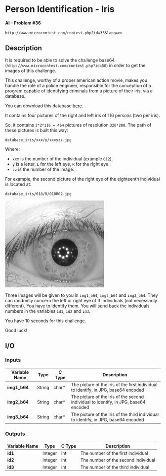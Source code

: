 # Person Identification - Iris

**AI – Problem #36**

`http://www.microcontest.com/contest.php?id=36&lang=en`


## Description

It is required to be able to solve the challenge base64
(`http://www.microcontest.com/contest.php?id=50`) in order to get the images of
this challenge.

This challenge, worthy of a proper american action movie, makes you handle the
role of a police engineer, responsible for the conception of a program capable
of identifying criminals from a picture of their iris, via a database.

You can download this database [here](extra/db.zip).

It contains four pictures of the right and left iris of 116 persons (two per
iris).

So, it contains `2*2*116 = 464` pictures of resolution `320*280`. The path of
these pictures is built this way:

```text
database_iris/xxx/y/xxxyzz.jpg
```

Where:

- `xxx` is the number of the individual (example `012`).
- `y` is a letter, `L` for the left eye, `R` for the right eye.
- `zz` is the number of the image.

For example, the second picture of the right eye of the eighteenth individual is
located at:

```text
database_iris/018/R/018R02.jpg
```

<img src="./extra/00.jpg" alt="Image 0">

Three images will be given to you in `img1_b64`, `img2_b64` and `img3_b64`. They
can randomly concern the left or right eye of 3 individuals (not necessarily
different). You have to identify them. You will send back the individuals
numbers in the variables `id1`, `id2` and `id3`.

You have 10 seconds for this challenge.

Good luck!


## I/O

### Inputs

| Variable Name | Type   | C Type | Description                                                                          |
| ------------- | ------ | ------ | ------------------------------------------------------------------------------------ |
| **img1_b64**  | String | char*  | The picture of the iris of the first individual to identify, in JPG, base64 encoded  |
| **img2_b64**  | String | char*  | The picture of the iris of the second individual to identify, in JPG, base64 encoded |
| **img3_b64**  | String | char*  | The picture of the iris of the third individual to identify, in JPG, base64 encoded  |

### Outputs

| Variable Name | Type    | C Type | Description                         |
| ------------- | ------- | ------ | ----------------------------------- |
| **id1**       | Integer | int    | The number of the first individual  |
| **id2**       | Integer | int    | The number of the second individual |
| **id3**       | Integer | int    | The number of the third individual  |
